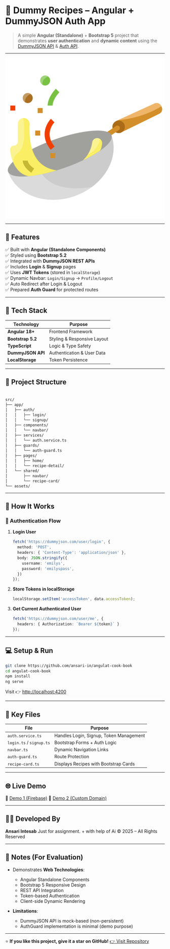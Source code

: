# 🍳 Dummy Recipes – Angular + DummyJSON Auth App

> A simple **Angular (Standalone)** + **Bootstrap 5** project that demonstrates **user authentication** and **dynamic content** using the [DummyJSON API](https://dummyjson.com/docs/users) & [Auth API](https://dummyjson.com/docs/auth).

---

![App Preview](./public/cooking.png)

---

## 🚀 Features

✅ Built with **Angular (Standalone Components)**  
✅ Styled using **Bootstrap 5.2**  
✅ Integrated with **DummyJSON REST APIs**  
✅ Includes **Login** & **Signup** pages  
✅ Uses **JWT Tokens** (stored in `localStorage`)  
✅ Dynamic Navbar: `Login/Signup` → `Profile/Logout`  
✅ Auto Redirect after Login & Logout  
✅ Prepared **Auth Guard** for protected routes  

---

## 🧩 Tech Stack

| Technology | Purpose |
|-------------|----------|
| **Angular 18+** | Frontend Framework |
| **Bootstrap 5.2** | Styling & Responsive Layout |
| **TypeScript** | Logic & Type Safety |
| **DummyJSON API** | Authentication & User Data |
| **LocalStorage** | Token Persistence |

---

## 📁 Project Structure

```

src/
├── app/
│   ├── auth/
│   │   ├── login/
│   │   └── signup/
│   ├── components/
│   │   └── navbar/
│   ├── services/
│   │   └── auth.service.ts
│   ├── guards/
│   │   └── auth-guard.ts
│   ├── pages/
│   │   ├── home/
│   │   └── recipe-detail/
│   └── shared/
│       ├── navbar/
│       └── recipe-card/
└── assets/

````

---

## 🧠 How It Works

### 🔹 Authentication Flow

1. **Login User**
   ```ts
   fetch('https://dummyjson.com/user/login', {
     method: 'POST',
     headers: { 'Content-Type': 'application/json' },
     body: JSON.stringify({
       username: 'emilys',
       password: 'emilyspass',
     })
   });

2. **Store Tokens in localStorage**

   ```ts
   localStorage.setItem('accessToken', data.accessToken);
   ```

3. **Get Current Authenticated User**

   ```ts
   fetch('https://dummyjson.com/user/me', {
     headers: { Authorization: `Bearer ${token}` }
   });
   ```

---

## 💻 Setup & Run

```bash
git clone https://github.com/ansari-in/angulat-cook-book
cd angulat-cook-book
npm install
ng serve
```

Visit 👉 [http://localhost:4200](http://localhost:4200)

---

## 🧩 Key Files

| File                     | Purpose                                 |
| ------------------------ | --------------------------------------- |
| `auth.service.ts`        | Handles Login, Signup, Token Management |
| `login.ts` / `signup.ts` | Bootstrap Forms + Auth Logic            |
| `navbar.ts`              | Dynamic Navigation Links                |
| `auth-guard.ts`          | Route Protection                        |
| `recipe-card.ts`         | Displays Recipes with Bootstrap Cards   |

---

## 🌐 Live Demo

🔹 [Demo 1 (Firebase)](https://cookbook-angular.web.app)
🔹 [Demo 2 (Custom Domain)](https://cookbook.intesab.live)

---

## 👨‍💻 Developed By

**Ansari Intesab** Just for assignment. + with help of Ai
© 2025 – All Rights Reserved

---

## 🏁 Notes (For Evaluation)

* Demonstrates **Web Technologies**:

  * Angular Standalone Components
  * Bootstrap 5 Responsive Design
  * REST API Integration
  * Token-based Authentication
  * Client-side Dynamic Rendering
* **Limitations**:

  * DummyJSON API is mock-based (non-persistent)
  * AuthGuard implementation is minimal (demo purpose)

---

⭐ **If you like this project, give it a star on GitHub!**
[👉 Visit Repository](https://github.com/ansari-in/angulat-cook-book)